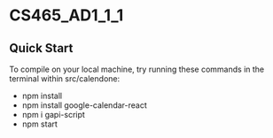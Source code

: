 # CS465_AD1_1_1

## Quick Start
To compile on your local machine, try running these commands in the terminal within src/calendone:
- npm install
- npm install google-calendar-react
- npm i gapi-script
- npm start
